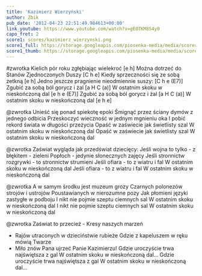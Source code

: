 ```yaml
---
title: 'Kazimierz Wierzyński'
author: Zbik
pub_date: '2012-04-23 22:51:49.984613+00:00'
link_youtube: https://www.youtube.com/watch?v=gEOTKM8S4y0
capo_fret: 2
score1: scores/kazimierz_wierzynski.png
score1_full: https://storage.googleapis.com/piosenka-media/media/scores/kazimierz_wierzynski.png
score1_thumb: https://storage.googleapis.com/piosenka-media/media/scores/kazimierz_wierzynski.png.180x0_q85_upscale.jpg
---
```


#zwrotka
Kielich pór roku zgłębiając wielekroć [e h]
Można dotrzeć do Stanów Zjednoczonych Duszy [C h e]
Kiedy sprzeczności się ze sobą zetkną [e h]
Jedno jeszcze pragnienie nieodmiennie suszy: [C h e (E7)]
Zgubić za sobą ból gorycz i żal [a H C (a)]
W ostatnim skoku w nieskończoną dal [e h e (E7)]
Zgubić za sobą ból gorycz i żal [a H C (a)]
W ostatnim skoku w nieskończoną dal [e h e]

@zwrotka
Unieść się ponad spiekotę epoki
Śmignąć przez ściany dymów z jednego odbicia
Przeskoczyć wieczność w jednym mgnieniu oka
I pobić rekord świata w długości przeżycia
Opaść w zaświecie jak świetlisty szal
W ostatnim skoku w nieskończoną dal
Opaść w zaświecie jak świetlisty szal
W ostatnim skoku w nieskończoną dal

@zwrotka
Zaświat wygląda jak przedświat dziecięcy:
Jeśli wojna to tylko - z błękitem - zieleni
Popłoch - jedynie słonecznych zajęcy
Jeśli stronnictw rozgrywki - to stronnictw strumieni
Jeśli ofiara - to z wiatru i fal
W ostatnim skoku w nieskończoną dal
Jeśli ofiara - to z wiatru i fal
W ostatnim skoku w nieskończoną dal

@zwrotka
A w samym środku jest muzeum grozy
Czarnych polonezów strojów i ustrojów
Poustawianych w nierozumne pozy
Jak płomieni języki zastygłe w podboju
I nikt nie pojmie szeptu ciemnych sal
W ostatnim skoku w nieskończoną dal
I nikt nie pojmie szeptu ciemnych sal
W ostatnim skoku w nieskończoną dal

@zwrotka
Zaświat to przecież - Kresy naszych marzeń
- Rajów utraconych w dzieciństwie rubieże
Gdzie z kapeluszem w ręku mówią Twarze
- Miło znów Pana ujrzeć Panie Kazimierzu!
Gdzie uroczyście trwa najświętsza z gal
W ostatnim skoku w nieskończoną dal...
Gdzie uroczyście trwa najświętsza z gal
W ostatnim skoku w nieskończoną dal...